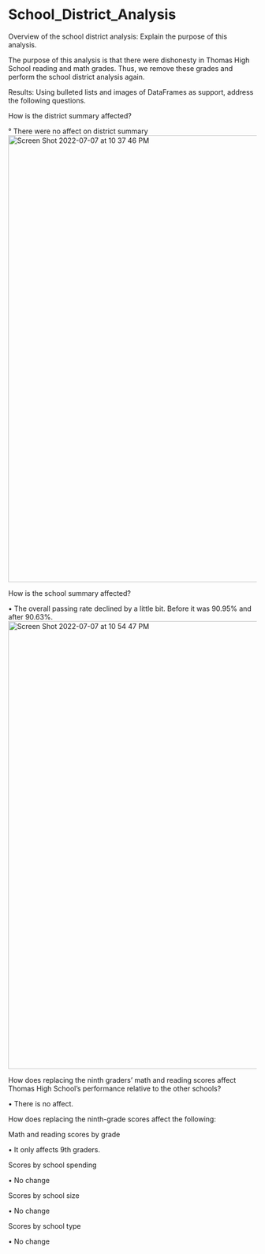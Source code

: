 # School_District_Analysis

Overview of the school district analysis: Explain the purpose of this analysis.

The purpose of this analysis is that there were dishonesty in Thomas High School reading and math grades. Thus, we remove these grades and perform the school district analysis again. 

Results: Using bulleted lists and images of DataFrames as support, address the following questions.

How is the district summary affected?

° There were no affect on district summary
<img width="906" alt="Screen Shot 2022-07-07 at 10 37 46 PM" src="https://user-images.githubusercontent.com/107653012/177905842-93a10ace-4050-4fc6-b5ff-166250758eae.png">


How is the school summary affected?

• The overall passing rate declined by a little bit. Before it was 90.95% and after 90.63%.
<img width="908" alt="Screen Shot 2022-07-07 at 10 54 47 PM" src="https://user-images.githubusercontent.com/107653012/177907872-f41df2cf-803d-485c-a453-fc2b2751cddb.png">

How does replacing the ninth graders’ math and reading scores affect Thomas High School’s performance relative to the other schools?

• There is no affect. 

How does replacing the ninth-grade scores affect the following:

Math and reading scores by grade

• It only affects 9th graders. 

Scores by school spending

• No change

Scores by school size

• No change

Scores by school type

• No change



